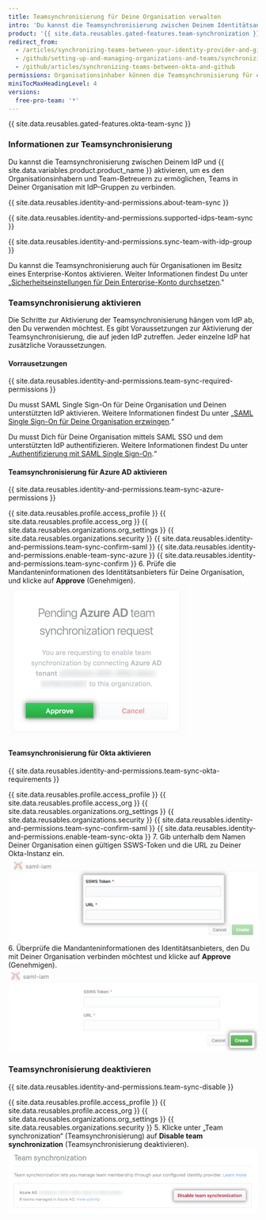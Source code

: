 ```yaml
---
title: Teamsynchronisierung für Deine Organisation verwalten
intro: 'Du kannst die Teamsynchronisierung zwischen Deinem Identitätsanbieter (IdP) und Deiner Organisation auf {{ site.data.variables.product.product_name }} aktivieren oder deaktivieren.'
product: '{{ site.data.reusables.gated-features.team-synchronization }}'
redirect_from:
  - /articles/synchronizing-teams-between-your-identity-provider-and-github
  - /github/setting-up-and-managing-organizations-and-teams/synchronizing-teams-between-your-identity-provider-and-github
  - /github/articles/synchronizing-teams-between-okta-and-github
permissions: Organisationsinhaber können die Teamsynchronisierung für eine Organisation verwalten.
miniTocMaxHeadingLevel: 4
versions:
  free-pro-team: '*'
---
```


{{ site.data.reusables.gated-features.okta-team-sync }}

### Informationen zur Teamsynchronisierung

Du kannst die Teamsynchronisierung zwischen Deinem IdP und {{ site.data.variables.product.product_name }} aktivieren, um es den Organisationsinhabern und Team-Betreuern zu ermöglichen, Teams in Deiner Organisation mit IdP-Gruppen zu verbinden.

{{ site.data.reusables.identity-and-permissions.about-team-sync }}

{{ site.data.reusables.identity-and-permissions.supported-idps-team-sync }}

{{ site.data.reusables.identity-and-permissions.sync-team-with-idp-group }}

Du kannst die Teamsynchronisierung auch für Organisationen im Besitz eines Enterprise-Kontos aktivieren. Weiter Informationen findest Du unter „[Sicherheitseinstellungen für Dein Enterprise-Konto durchsetzen](/github/setting-up-and-managing-your-enterprise-account/enforcing-security-settings-in-your-enterprise-account)."

### Teamsynchronisierung aktivieren

Die Schritte zur Aktivierung der Teamsynchronisierung hängen vom IdP ab, den Du verwenden möchtest. Es gibt Voraussetzungen zur Aktivierung der Teamsynchronisierung, die auf jeden IdP zutreffen. Jeder einzelne IdP hat zusätzliche Voraussetzungen.

#### Vorrausetzungen

{{ site.data.reusables.identity-and-permissions.team-sync-required-permissions }}

Du musst SAML Single Sign-On für Deine Organisation und Deinen unterstützten IdP aktivieren. Weitere Informationen findest Du unter „[SAML Single Sign-On für Deine Organisation erzwingen](/articles/enforcing-saml-single-sign-on-for-your-organization).“

Du musst Dich für Deine Organisation mittels SAML SSO und dem unterstützten IdP authentifizieren. Weitere Informationen findest Du unter „[Authentifizierung mit SAML Single Sign-On](/articles/authenticating-with-saml-single-sign-on).“

#### Teamsynchronisierung für Azure AD aktivieren

{{ site.data.reusables.identity-and-permissions.team-sync-azure-permissions }}

{{ site.data.reusables.profile.access_profile }}
{{ site.data.reusables.profile.access_org }}
{{ site.data.reusables.organizations.org_settings }}
{{ site.data.reusables.organizations.security }}
{{ site.data.reusables.identity-and-permissions.team-sync-confirm-saml }}
{{ site.data.reusables.identity-and-permissions.enable-team-sync-azure }}
{{ site.data.reusables.identity-and-permissions.team-sync-confirm }}
6. Prüfe die Mandanteninformationen des Identitätsanbieters für Deine Organisation, und klicke auf **Approve** (Genehmigen). ![Ausstehende Anforderung zum Aktivieren der Teamsynchronisierung für einen IdP-Mandanten mit der Option zur Genehmigung oder Ablehnung](/assets/images/help/teams/approve-team-synchronization.png)

#### Teamsynchronisierung für Okta aktivieren

{{ site.data.reusables.identity-and-permissions.team-sync-okta-requirements }}

{{ site.data.reusables.profile.access_profile }}
{{ site.data.reusables.profile.access_org }}
{{ site.data.reusables.organizations.org_settings }}
{{ site.data.reusables.organizations.security }}
{{ site.data.reusables.identity-and-permissions.team-sync-confirm-saml }}
{{ site.data.reusables.identity-and-permissions.enable-team-sync-okta }}
7. Gib unterhalb dem Namen Deiner Organisation einen gültigen SSWS-Token und die URL zu Deiner Okta-Instanz ein. ![Okta Organisationsformular für das Aktivieren der Teamsynchronisierung](/assets/images/help/teams/confirm-team-synchronization-okta-organization.png)
6. Überprüfe die Mandanteninformationen des Identitätsanbieters, den Du mit Deiner Organisation verbinden möchtest und klicke auf **Approve** (Genehmigen). ![Schaltfläche „Enable team synchronization" (Teamsynchronisierung aktivieren)](/assets/images/help/teams/confirm-team-synchronization-okta.png)

### Teamsynchronisierung deaktivieren

{{ site.data.reusables.identity-and-permissions.team-sync-disable }}

{{ site.data.reusables.profile.access_profile }}
{{ site.data.reusables.profile.access_org }}
{{ site.data.reusables.organizations.org_settings }}
{{ site.data.reusables.organizations.security }}
5. Klicke unter „Team synchronization“ (Teamsynchronisierung) auf **Disable team synchronization** (Teamsynchronisierung deaktivieren). ![Deaktivieren der Teamsynchronisierung](/assets/images/help/teams/disable-team-synchronization.png)
